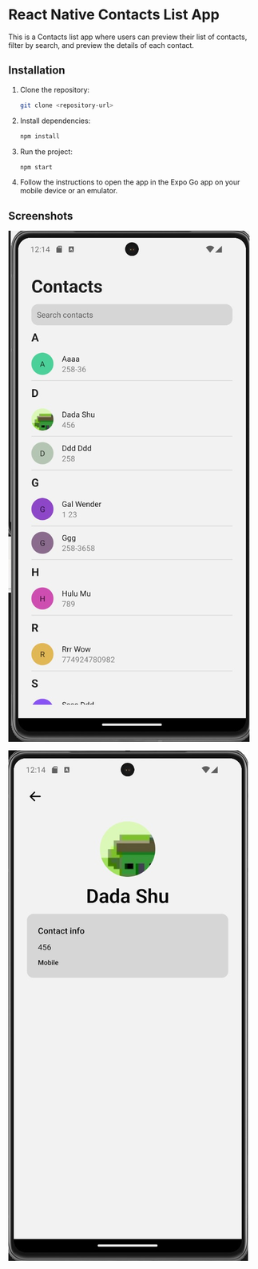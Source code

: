 # React Native Contacts List App


This is a Contacts list app where users can preview their list of contacts, filter by search, and preview the details of each contact.

## Installation

1. Clone the repository:

    ```bash
    git clone <repository-url>
    ```

2. Install dependencies:

    ```bash
    npm install
    ```

3. Run the project:

    ```bash
    npm start
    ```

4. Follow the instructions to open the app in the Expo Go app on your mobile device or an emulator.

## Screenshots

![Contacts List App](./assets/screenshots/screenshot1.jpg)

![Contacts List App](./assets/screenshots/screenshot2.jpg)
